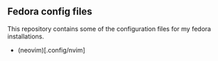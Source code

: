 ## Fedora config files

This repository contains some of the configuration files for my fedora installations.

- (neovim)[.config/nvim]
